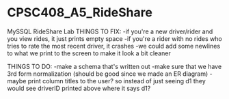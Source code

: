 # CPSC408_A5_RideShare
MySSQL RideShare Lab
THINGS TO FIX:
-if you're a new driver/rider and you view rides, it just prints empty space
-if you're a rider with no rides who tries to rate the most recent driver, it crashes
-we could add some newlines to what we print to the screen to make it look a bit cleaner

THINGS TO DO:
-make a schema that's written out
-make sure that we have 3rd form normalization (should be good since we made an ER diagram)
-maybe print column titles to the user? so instead of just seeing d1 they would see driverID printed above where it says d1?



